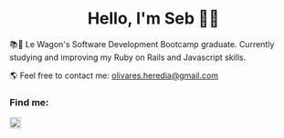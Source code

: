 <h1 align="center">Hello, I'm Seb 🕺🏻</h1>

📚🔎 Le Wagon's Software Development Bootcamp graduate. Currently studying and improving my Ruby on Rails and Javascript skills. </p>

🌎 Feel free to contact me: olivares.heredia@gmail.com

<h3 align="left">Find me:</h3>
<p align="left">
<a href="https://linkedin.com/in/sebolivares" target="blank"><img align="center" src="https://cdn.jsdelivr.net/npm/simple-icons@3.0.1/icons/linkedin.svg" alt="my linkedin profile" height="20" width="20" /></a>
</p>
